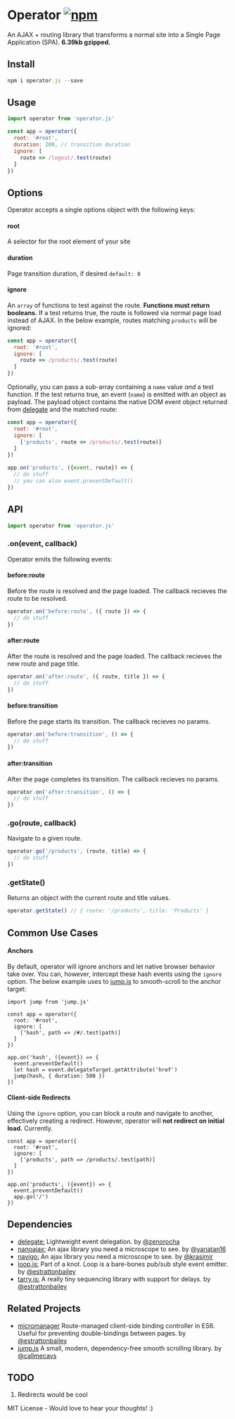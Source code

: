 # Operator [![npm](https://img.shields.io/npm/v/operator.js.svg?maxAge=2592000)](https://www.npmjs.com/package/operator.js)
An AJAX + routing library that transforms a normal site into a Single Page Application (SPA). **6.39kb gzipped.**

## Install
```javascript
npm i operator.js --save
```

## Usage
```javascript
import operator from 'operator.js'

const app = operator({
  root: '#root',
  duration: 200, // transition duration
  ignore: [
    route => /logout/.test(route)
  ]
})
```

## Options
Operator accepts a single options object with the following keys:

#### root
A selector for the root element of your site

#### duration
Page transition duration, if desired `default: 0`

#### ignore
An `array` of functions to test against the route. **Functions must return booleans.** If a test returns true, the route is followed via normal page load instead of AJAX. In the below example, routes matching `products` will be ignored:
```javascript
const app = operator({
  root: '#root',
  ignore: [
    route => /products/.test(route)
  ]
})
```
Optionally, you can pass a sub-array containing a `name` value *and* a test function. If the test returns true, an event (`name`) is emitted with an object as payload. The payload object contains the native DOM event object returned from [delegate](https://github.com/zenorocha/delegate) and the matched route:
```javascript
const app = operator({
  root: '#root',
  ignore: [
    ['products', route => /products/.test(route)]
  ]
})

app.on('products', ({event, route}) => {
  // do stuff
  // you can also event.preventDefault()
})
```

## API
```javascript 
import operator from 'operator.js'
```

### .on(event, callback)
Operator emits the following events:

#### before:route
Before the route is resolved and the page loaded. The callback recieves the route to be resolved.
```javascript
operator.on('before:route', ({ route }) => {
  // do stuff  
})
```

#### after:route
After the route is resolved and the page loaded. The callback recieves the new route and page title.
```javascript
operator.on('after:route', ({ route, title }) => {
  // do stuff  
})
```

#### before:transition
Before the page starts its transition. The callback recieves no params.
```javascript
operator.on('before:transition', () => {
  // do stuff  
})
```

#### after:transition
After the page completes its transition. The callback recieves no params.
```javascript
operator.on('after:transition', () => {
  // do stuff  
})
```

### .go(route, callback)
Navigate to a given route.
```javascript
operator.go('/products', (route, title) => {
  // do stuff
})
```

### .getState()
Returns an object with the current route and title values.
```javascript
operator.getState() // { route: '/products', title: 'Products' }
```

## Common Use Cases

#### Anchors
By default, operator will ignore anchors and let native browser behavior take over. You can, however, intercept these hash events using the `ignore` option. The below example uses to [jump.js](https://github.com/callmecavs/jump.js) to smooth-scroll to the anchor target:
```
import jump from 'jump.js'

const app = operator({
  root: '#root',
  ignore: [
    ['hash', path => /#/.test(path)]
  ]
})

app.on('hash', ({event}) => {
  event.preventDefault()
  let hash = event.delegateTarget.getAttribute('href')
  jump(hash, { duration: 500 })
})
```

#### Client-side Redirects
Using the `ignore` option, you can block a route and navigate to another, effectively creating a redirect. However, operator will **not redirect on initial load.** Currently.
```
const app = operator({
  root: '#root',
  ignore: [
    ['products', path => /products/.test(path)]
  ]
})

app.on('products', ({event}) => {
  event.preventDefault()
  app.go('/')
})
```

## Dependencies
- [delegate:](https://github.com/zenorocha/delegate) Lightweight event delegation. by [@zenorocha](https://github.com/zenorocha)
- [nanoajax:](https://github.com/yanatan16/nanoajax) An ajax library you need a microscope to see. by [@yanatan16](https://github.com/yanatan16)
- [navigo:](https://github.com/krasimir/navigo) An ajax library you need a microscope to see. by [@krasimir](https://github.com/krasimir)
- [loop.js:](https://github.com/callmecavs/loop.js) Part of a knot. Loop is a bare-bones pub/sub style event emitter. by [@estrattonbailey](https://github.com/estrattonbailey)
- [tarry.js:](https://github.com/estrattonbailey/tarry.js) A really tiny sequencing library with support for delays. by [@estrattonbailey](https://github.com/estrattonbailey)

## Related Projects
- [micromanager](https://github.com/estrattonbailey/micromanager) Route-managed client-side binding controller in ES6. Useful for preventing double-bindings between pages. by [@estrattonbailey](https://github.com/estrattonbailey)
- [jump.js](https://github.com/callmecavs/jump.js) A small, modern, dependency-free smooth scrolling library. by [@callmecavs](https://github.com/callmecavs)

## TODO
1. Redirects would be cool

MIT License - Would love to hear your thoughts! :)
